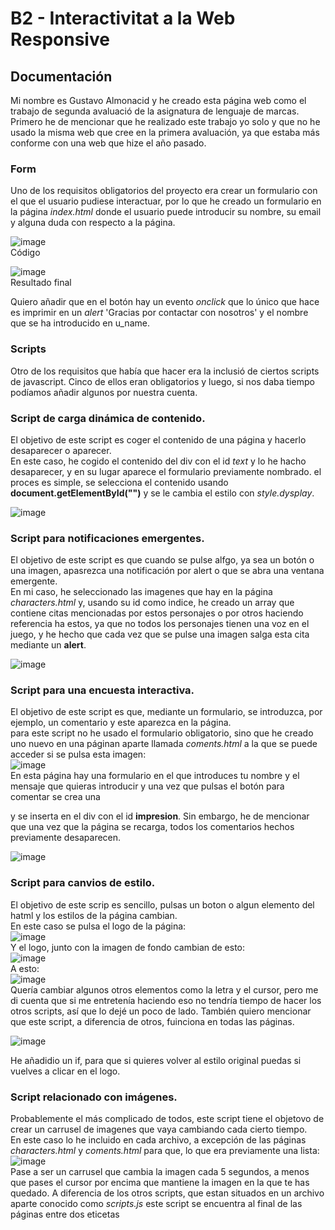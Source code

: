 # B2 - Interactivitat a la Web Responsive

## Documentación

Mi nombre es Gustavo Almonacid y he creado esta página web como el trabajo de segunda avaluació de la asignatura de lenguaje de marcas. Primero he de mencionar que he realizado este trabajo yo solo y que no he usado la misma web que cree en la primera avaluación, ya que estaba más conforme con una web que hize el año pasado.

### Form

Uno de los requisitos obligatorios del proyecto era crear un formulario con el que el usuario pudiese interactuar, por lo que he creado un formulario en la página _index.html_ donde el usuario puede introducir su nombre, su email y alguna duda con respecto a la página.

![image](https://github.com/Gustavoalmonacid/B2---Interactivitat-a-la-Web-Responsive/assets/114769152/bcc9993e-0480-4e15-940e-fec770110e80)  
Código

![image](https://github.com/Gustavoalmonacid/B2---Interactivitat-a-la-Web-Responsive/assets/114769152/64a38289-9c2c-43a8-8361-ef2724342d57)  
Resultado final

Quiero añadir que en el botón hay un evento _onclick_ que lo único que hace es imprimir en un _alert_ 'Gracias por contactar con nosotros' y el nombre que se ha introducido en u_name.

### Scripts

Otro de los requisitos que había que hacer era la inclusió de ciertos scripts de javascript. Cinco de ellos eran obligatorios y luego, si nos daba tiempo podíamos añadir algunos por nuestra cuenta.

### Script de carga dinámica de contenido.

El objetivo de este script es coger el contenido de una página y hacerlo desaparecer o aparecer.  
En este caso, he cogido el contenido del div con el id _text_ y lo he hacho desaparecer, y en su lugar aparece el formulario previamente nombrado. el proces es simple, se selecciona el contenido usando **document.getElementById("")** y se le cambia el estilo con _style.dysplay_.

![image](https://github.com/Gustavoalmonacid/B2---Interactivitat-a-la-Web-Responsive/assets/114769152/5054d56f-dedf-49f0-92ef-d3fbab586e60)

### Script para notificaciones emergentes.

El objetivo de este script es que cuando se pulse alfgo, ya sea un botón o una imagen, apasrezca una notificación por alert o que se abra una ventana emergente.  
En mi caso, he seleccionado las imagenes que hay en la página _characters.html_ y, usando su id como indice, he creado un array que contiene citas mencionadas por estos personajes o por otros haciendo referencia ha estos, ya que no todos los personajes tienen una voz en el juego, y he hecho que cada vez que se pulse una imagen salga esta cita mediante un **alert**.

![image](https://github.com/Gustavoalmonacid/B2---Interactivitat-a-la-Web-Responsive/assets/114769152/e0fce53d-8113-44b0-8dd0-65f20659d14c)

### Script para una encuesta interactiva.

El objetivo de este script es que, mediante un formulario, se introduzca, por ejemplo, un comentario y este aparezca en la página.  
para este script no he usado el formulario obligatorio, sino que he creado uno nuevo en una páginan aparte llamada _coments.html_ a la que se puede acceder si se pulsa esta imagen:  
![image](https://github.com/Gustavoalmonacid/B2---Interactivitat-a-la-Web-Responsive/assets/114769152/21926cf4-5f9b-4abd-a4a0-b383c6d5e1f7)  
En esta página hay una formulario en el que introduces tu nombre y el mensaje que quieras introducir y una vez que pulsas el botón para comentar se crea una _<p>_ y se inserta en el div con el id **impresion**. Sin embargo, he de mencionar que una vez que la página se recarga, todos los comentarios hechos previamente desaparecen.

![image](https://github.com/Gustavoalmonacid/B2---Interactivitat-a-la-Web-Responsive/assets/114769152/7969ada1-7046-457b-b0f3-c7988a5d9efa)

### Script para canvios de estilo.

El objetivo de este scrip es sencillo, pulsas un boton o algun elemento del hatml y los estilos de la página cambian.  
En este caso se pulsa el logo de la página:  
![image](https://github.com/Gustavoalmonacid/B2---Interactivitat-a-la-Web-Responsive/assets/114769152/38cabbe7-f1e9-4230-af92-b16452c52d7e)  
Y el logo, junto con la imagen de fondo cambian de esto:  
![image](https://github.com/Gustavoalmonacid/B2---Interactivitat-a-la-Web-Responsive/assets/114769152/32ec527f-b78c-499a-8cc9-5358b753ace6)  
A esto:  
![image](https://github.com/Gustavoalmonacid/B2---Interactivitat-a-la-Web-Responsive/assets/114769152/deb380f6-a003-4ca6-bf57-0c9efaacd429)  
Quería cambiar algunos otros elementos como la letra y el cursor, pero me di cuenta que si me entretenía haciendo eso no tendría tiempo de hacer los otros scripts, así que lo dejé un poco de lado. También quiero mencionar que este script, a diferencia de otros, fuinciona en todas las páginas.

![image](https://github.com/Gustavoalmonacid/B2---Interactivitat-a-la-Web-Responsive/assets/114769152/31eef8bb-b248-4f96-b92b-5445242df3d9)

He añadidio un if, para que si quieres volver al estilo original puedas si vuelves a clicar en el logo.

### Script relacionado con imágenes.

Probablemente el más complicado de todos, este script tiene el objetovo de crear un carrusel de imagenes que vaya cambiando cada cierto tiempo.  
En este caso lo he incluido en cada archivo, a excepción de las páginas _characters.html_ y _coments.html_ para que, lo que era previamente una lista:  
![image](https://github.com/Gustavoalmonacid/B2---Interactivitat-a-la-Web-Responsive/assets/114769152/587cc345-810d-4299-97d1-6a4f54e04e37)  
Pase a ser un carrusel que cambia la imagen cada 5 segundos, a menos que pases el cursor por encima que mantiene la imagen en la que te has quedado. A diferencia de los otros scripts, que estan situados en un archivo aparte conocido como _scripts.js_ este script se encuentra al final de las páginas entre dos eticetas _<script>_.

![image](https://github.com/Gustavoalmonacid/B2---Interactivitat-a-la-Web-Responsive/assets/114769152/486f4b94-aff3-4111-aae3-f2fb261cfaa0)

## Resumen

